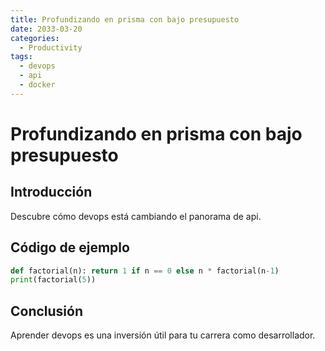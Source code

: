 ```yaml
---
title: Profundizando en prisma con bajo presupuesto
date: 2033-03-20
categories:
  - Productivity
tags:
  - devops
  - api
  - docker
---
```


# Profundizando en prisma con bajo presupuesto

## Introducción

Descubre cómo devops está cambiando el panorama de api.

## Código de ejemplo

```python
def factorial(n): return 1 if n == 0 else n * factorial(n-1)
print(factorial(5))
```

## Conclusión

Aprender devops es una inversión útil para tu carrera como desarrollador.